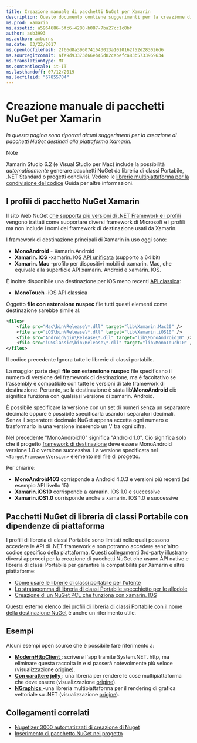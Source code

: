 ```yaml
---
title: Creazione manuale di pacchetti NuGet per Xamarin
description: Questo documento contiene suggerimenti per la creazione di pacchetti NuGet destinati alla piattaforma Xamarin. Descrive i profili di Xamarin di pacchetti NuGet, pacchetti NuGet di libreria di classi Portabile con dipendenze di piattaforma e i collegamenti a vari esempi open source.
ms.prod: xamarin
ms.assetid: a5964686-5fc6-4280-b087-7ba27cc1c8bf
author: asb3993
ms.author: amburns
ms.date: 03/22/2017
ms.openlocfilehash: 2f66d8a3960741643013a1010162f52d283026d6
ms.sourcegitcommit: afe9d93373d66eb45d82cabefca83b5733969634
ms.translationtype: MT
ms.contentlocale: it-IT
ms.lasthandoff: 07/12/2019
ms.locfileid: "67855704"
---
```

# <a name="manually-creating-nuget-packages-for-xamarin"></a>Creazione manuale di pacchetti NuGet per Xamarin

_In questa pagina sono riportati alcuni suggerimenti per la creazione di pacchetti NuGet destinati alla piattaforma Xamarin._

> [!NOTE]
> Xamarin Studio 6.2 (e Visual Studio per Mac) include la possibilità _automaticamente_ generare pacchetti NuGet da libreria di classi Portabile, .NET Standard o progetti condivisi. Vedere le [librerie multipiattaforma per la condivisione del codice](~/cross-platform/app-fundamentals/nuget-multiplatform-libraries/index.md) Guida per altre informazioni.

## <a name="nuget-package-xamarin-profiles"></a>I profili di pacchetto NuGet Xamarin

Il sito Web NuGet [che supporta più versioni di .NET Framework e i profili](https://docs.nuget.org/create/enforced-package-conventions) vengono trattati come supportare diversi framework di Microsoft e i profili ma non include i nomi dei framework di destinazione usati da Xamarin.

I framework di destinazione principali di Xamarin in uso oggi sono:

* **MonoAndroid** - Xamarin.Android
* **Xamarin. IOS** -xamarin. IOS [API unificata](~/cross-platform/macios/unified/index.md) (supporto a 64 bit)
* **Xamarin. Mac** -profilo per dispositivi mobili di xamarin. Mac, che equivale alla superficie API xamarin. Android e xamarin. IOS.

È inoltre disponibile una destinazione per iOS meno recenti [API classica](~/cross-platform/macios/unified/index.md):

* **MonoTouch** -iOS API classica

Oggetto **file con estensione nuspec** file tutti questi elementi come destinazione sarebbe simile al:

```xml
<files>
    <file src="Mac\bin\Release\*.dll" target="lib\Xamarin.Mac20" />
    <file src="iOS\bin\Release\*.dll" target="lib\Xamarin.iOS10" />
    <file src="Android\bin\Release\*.dll" target="lib\MonoAndroid10" />
    <file src="iOSClassic\bin\Release\*.dll" target="lib\MonoTouch10" />
</files>
```

Il codice precedente Ignora tutte le librerie di classi portabile.

La maggior parte degli **file con estensione nuspec** file specificano il numero di versione del framework di destinazione, ma è facoltativo se l'assembly è compatibile con tutte le versioni di tale framework di destinazione. Pertanto, se la destinazione è stata **lib\MonoAndroid** ciò significa funziona con qualsiasi versione di xamarin. Android.

È possibile specificare la versione con un set di numeri senza un separatore decimale oppure è possibile specificarla usando i separatori decimali. Senza il separatore decimale NuGet appena accetta ogni numero e trasformarlo in una versione inserendo un '.' tra ogni cifra.

Nel precedente "MonoAndroid10" significa "Android 1.0". Ciò significa solo che il progetto [framework di destinazione](~/android/app-fundamentals/android-api-levels.md) deve essere MonoAndroid versione 1.0 o versione successiva. La versione specificata nel `<TargetFrameworkVersion>` elemento nel file di progetto.

Per chiarire:

- **MonoAndroid403** corrisponde a Android 4.0.3 e versioni più recenti (ad esempio API livello 15)
- **Xamarin.iOS10** corrisponde a xamarin. IOS 1.0 e successive
- **Xamarin.iOS1.0** corrisponde anche a xamarin. IOS 1.0 e successive

## <a name="pcl-nugets-with-platform-dependencies"></a>Pacchetti NuGet di libreria di classi Portabile con dipendenze di piattaforma

I profili di libreria di classi Portabile sono limitati nelle quali possono accedere le API di .NET framework e non potranno accedere senz'altro codice specifico della piattaforma. Questi collegamenti 3rd-party illustrano diversi approcci per la creazione di pacchetti NuGet che usano API native e libreria di classi Portabile per garantire la compatibilità per Xamarin e altre piattaforme:

- [Come usare le librerie di classi portabile per l'utente](http://blogs.msdn.com/b/dsplaisted/archive/2012/08/27/how-to-make-portable-class-libraries-work-for-you.aspx)
- [Lo stratagemma di libreria di classi Portabile specchietto per le allodole](http://log.paulbetts.org/the-bait-and-switch-pcl-trick/)
- [Creazione di un NuGet PCL che funziona con xamarin. IOS](http://www.jimbobbennett.io/creating-a-nuget-pcl-that-works-with-xamarin-ios/)

Questo esterno [elenco dei profili di libreria di classi Portabile con il nome della destinazione NuGet](http://embed.plnkr.co/03ck2dCtnJogBKHJ9EjY) è anche un riferimento utile.

## <a name="examples"></a>Esempi

Alcuni esempi open source che è possibile fare riferimento a:

- [**ModernHttpClient** ](https://www.nuget.org/packages/modernhttpclient/) : scrivere l'app tramite System.NET. http, ma eliminare questa raccolta in e si passerà notevolmente più veloce (visualizzazione [origine](https://github.com/paulcbetts/ModernHttpClient)).
- [**Con carattere jolly** ](https://www.nuget.org/packages/Splat/) : una libreria per rendere le cose multipiattaforma che deve essere (visualizzazione [origine](https://github.com/paulcbetts/Splat)).
- [**NGraphics** ](https://www.nuget.org/packages/NGraphics/) -una libreria multipiattaforma per il rendering di grafica vettoriale su .NET (visualizzazione [origine](https://github.com/praeclarum/NGraphics/blob/master/NGraphics.nuspec)).

## <a name="related-links"></a>Collegamenti correlati

- [Nugetizer 3000 automatizzati di creazione di Nuget](~/cross-platform/app-fundamentals/nuget-multiplatform-libraries/index.md)       
- [Inserimento di pacchetto NuGet nel progetto](https://docs.microsoft.com/visualstudio/mac/nuget-walkthrough)
